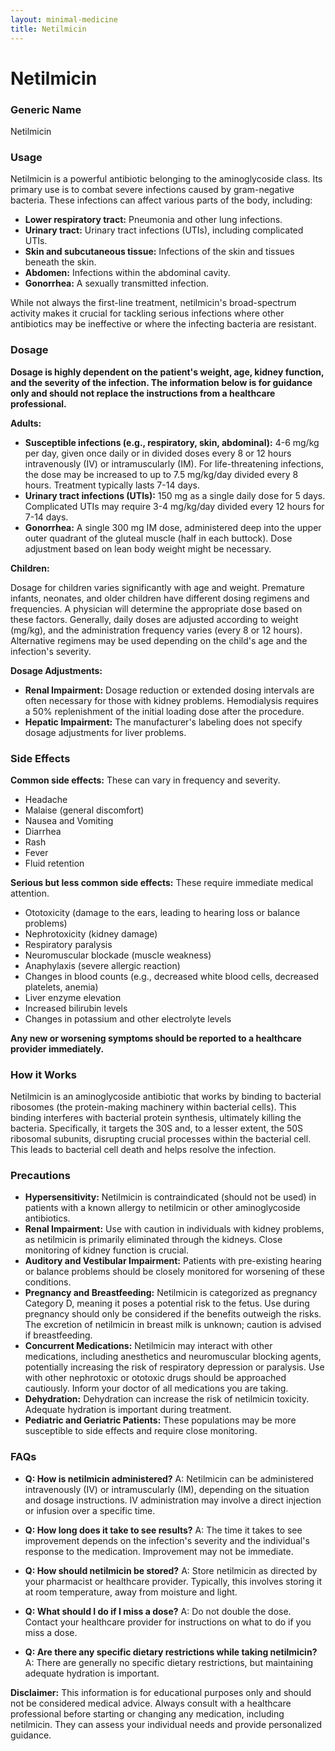 ```yaml
---
layout: minimal-medicine
title: Netilmicin
---
```


# Netilmicin
### Generic Name
Netilmicin

### Usage
Netilmicin is a powerful antibiotic belonging to the aminoglycoside class. Its primary use is to combat severe infections caused by gram-negative bacteria.  These infections can affect various parts of the body, including:

*   **Lower respiratory tract:**  Pneumonia and other lung infections.
*   **Urinary tract:**  Urinary tract infections (UTIs), including complicated UTIs.
*   **Skin and subcutaneous tissue:**  Infections of the skin and tissues beneath the skin.
*   **Abdomen:**  Infections within the abdominal cavity.
*   **Gonorrhea:** A sexually transmitted infection.

While not always the first-line treatment, netilmicin's broad-spectrum activity makes it crucial for tackling serious infections where other antibiotics may be ineffective or where the infecting bacteria are resistant.

### Dosage

**Dosage is highly dependent on the patient's weight, age, kidney function, and the severity of the infection.  The information below is for guidance only and should not replace the instructions from a healthcare professional.**

**Adults:**

*   **Susceptible infections (e.g., respiratory, skin, abdominal):**  4-6 mg/kg per day, given once daily or in divided doses every 8 or 12 hours intravenously (IV) or intramuscularly (IM). For life-threatening infections, the dose may be increased to up to 7.5 mg/kg/day divided every 8 hours. Treatment typically lasts 7-14 days.
*   **Urinary tract infections (UTIs):** 150 mg as a single daily dose for 5 days. Complicated UTIs may require 3-4 mg/kg/day divided every 12 hours for 7-14 days.
*   **Gonorrhea:** A single 300 mg IM dose, administered deep into the upper outer quadrant of the gluteal muscle (half in each buttock).  Dose adjustment based on lean body weight might be necessary.

**Children:**

Dosage for children varies significantly with age and weight.  Premature infants, neonates, and older children have different dosing regimens and frequencies.  A physician will determine the appropriate dose based on these factors.  Generally, daily doses are adjusted according to weight (mg/kg), and the administration frequency varies (every 8 or 12 hours).  Alternative regimens may be used depending on the child's age and the infection's severity.

**Dosage Adjustments:**

*   **Renal Impairment:**  Dosage reduction or extended dosing intervals are often necessary for those with kidney problems.  Hemodialysis requires a 50% replenishment of the initial loading dose after the procedure.
*   **Hepatic Impairment:** The manufacturer's labeling does not specify dosage adjustments for liver problems.

### Side Effects

**Common side effects:**  These can vary in frequency and severity.

*   Headache
*   Malaise (general discomfort)
*   Nausea and Vomiting
*   Diarrhea
*   Rash
*   Fever
*   Fluid retention


**Serious but less common side effects:** These require immediate medical attention.

*   Ototoxicity (damage to the ears, leading to hearing loss or balance problems)
*   Nephrotoxicity (kidney damage)
*   Respiratory paralysis
*   Neuromuscular blockade (muscle weakness)
*   Anaphylaxis (severe allergic reaction)
*   Changes in blood counts (e.g., decreased white blood cells, decreased platelets, anemia)
*   Liver enzyme elevation
*   Increased bilirubin levels
*   Changes in potassium and other electrolyte levels


**Any new or worsening symptoms should be reported to a healthcare provider immediately.**


### How it Works

Netilmicin is an aminoglycoside antibiotic that works by binding to bacterial ribosomes (the protein-making machinery within bacterial cells). This binding interferes with bacterial protein synthesis, ultimately killing the bacteria.  Specifically, it targets the 30S and, to a lesser extent, the 50S ribosomal subunits, disrupting crucial processes within the bacterial cell.  This leads to bacterial cell death and helps resolve the infection.

### Precautions

*   **Hypersensitivity:**  Netilmicin is contraindicated (should not be used) in patients with a known allergy to netilmicin or other aminoglycoside antibiotics.
*   **Renal Impairment:**  Use with caution in individuals with kidney problems, as netilmicin is primarily eliminated through the kidneys.  Close monitoring of kidney function is crucial.
*   **Auditory and Vestibular Impairment:**  Patients with pre-existing hearing or balance problems should be closely monitored for worsening of these conditions.
*   **Pregnancy and Breastfeeding:**  Netilmicin is categorized as pregnancy Category D, meaning it poses a potential risk to the fetus. Use during pregnancy should only be considered if the benefits outweigh the risks.  The excretion of netilmicin in breast milk is unknown; caution is advised if breastfeeding.
*   **Concurrent Medications:**  Netilmicin may interact with other medications, including anesthetics and neuromuscular blocking agents, potentially increasing the risk of respiratory depression or paralysis.  Use with other nephrotoxic or ototoxic drugs should be approached cautiously.  Inform your doctor of all medications you are taking.
*   **Dehydration:**  Dehydration can increase the risk of netilmicin toxicity.  Adequate hydration is important during treatment.
*   **Pediatric and Geriatric Patients:**  These populations may be more susceptible to side effects and require close monitoring.


### FAQs

*   **Q: How is netilmicin administered?**  A: Netilmicin can be administered intravenously (IV) or intramuscularly (IM), depending on the situation and dosage instructions.  IV administration may involve a direct injection or infusion over a specific time.

*   **Q: How long does it take to see results?** A:  The time it takes to see improvement depends on the infection's severity and the individual's response to the medication. Improvement may not be immediate.

*   **Q: How should netilmicin be stored?** A:  Store netilmicin as directed by your pharmacist or healthcare provider. Typically, this involves storing it at room temperature, away from moisture and light.

*   **Q: What should I do if I miss a dose?** A:  Do not double the dose.  Contact your healthcare provider for instructions on what to do if you miss a dose.

*   **Q: Are there any specific dietary restrictions while taking netilmicin?** A: There are generally no specific dietary restrictions, but maintaining adequate hydration is important.

**Disclaimer:** This information is for educational purposes only and should not be considered medical advice.  Always consult with a healthcare professional before starting or changing any medication, including netilmicin.  They can assess your individual needs and provide personalized guidance.
